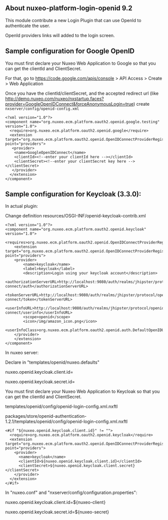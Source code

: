 
## About nuxeo-platform-login-openid 9.2

This module contribute a new Login Plugin that can use OpenId to authenticate the user.

OpenId providers links will added to the login screen.

## Sample configuration for Google OpenID

You must first declare your Nuxeo Web Application to Google so that you can get the clientId and ClientSecret.

For that, go to https://code.google.com/apis/console > API Access > Create > Web Application

Once you have the clientId/clientSecret, and the accepted redirect url (like http://demo.nuxeo.com/nuxeo/nxstartup.faces?provider=GoogleOpenIDConnect&forceAnonymousLogin=true) create `nxserver/config/openid-config.xml`

    <?xml version="1.0"?>
    <component name="org.nuxeo.ecm.platform.oauth2.openid.google.testing" version="1.0">
      <require>org.nuxeo.ecm.platform.oauth2.openid.google</require>
      <extension target="org.nuxeo.ecm.platform.oauth2.openid.OpenIDConnectProviderRegistry" point="providers">
       <provider>
        <name>GoogleOpenIDConnect</name>
        <clientId><!--enter your clientId here --></clientId>
        <clientSecret><!--enter your clientSecret key here --></clientSecret>
       </provider>
      </extension>
    </component>

## Sample configuration for Keycloak (3.3.0):

In actual plugin:

Change definition resources/OSGI-INF/openid-keycloak-contrib.xml

	<?xml version="1.0"?>
	<component name="org.nuxeo.ecm.platform.oauth2.openid.keycloak" version="1.0">
	    <requires>org.nuxeo.ecm.platform.oauth2.openid.OpenIDConnectProviderRegistry</requires>
	    <extension target="org.nuxeo.ecm.platform.oauth2.openid.OpenIDConnectProviderRegistry" point="providers">
		<provider>
		    <name>keycloak</name>
		    <label>keycloak</label>
		    <description>Login using your keycloak account</description>
		    <authorizationServerURL>http://localhost:9080/auth/realms/jhipster/protocol/openid-connect/auth</authorizationServerURL>
		    <tokenServerURL>http://localhost:9080/auth/realms/jhipster/protocol/openid-connect/token</tokenServerURL>
		    <userInfoURL>http://localhost:9080/auth/realms/jhipster/protocol/openid-connect/userinfo</userInfoURL>
		    <scope>openid</scope>
		    <icon>/img/amazon_icon.png</icon>
		    <userInfoClass>org.nuxeo.ecm.platform.oauth2.openid.auth.DefaultOpenIDUserInfo</userInfoClass>
		</provider>
	    </extension>
	</component>

In nuxeo server:

Declare in "templates/openid/nuxeo.defaults"

nuxeo.openid.keycloak.client.id=


nuxeo.openid.keycloak.secret.id=


You must first declare your Nuxeo Web Application to Keycloak so that you can get the clientId and ClientSecret.

templates/openid/config/openid-login-config.xml.nxftl

packages/store/openid-authentication-1.2.1/templates/openid/config/openid-login-config.xml.nxftl


    <#if "${nuxeo.openid.keycloak.client.id}" != "">
      <require>org.nuxeo.ecm.platform.oauth2.openid.keycloak</require>
      <extension target="org.nuxeo.ecm.platform.oauth2.openid.OpenIDConnectProviderRegistry" point="providers">
        <provider>
          <name>keycloak</name>
          <clientId>${nuxeo.openid.keycloak.client.id}</clientId>
          <clientSecret>${nuxeo.openid.keycloak.client.secret}</clientSecret>
        </provider>
      </extension>
    </#if>

In "nuxeo.conf" and "nxserver/config/configuration.properties":

nuxeo.openid.keycloak.client.id=${nuxeo-client}

nuxeo.openid.keycloak.secret.id=${nuxeo-secret}


